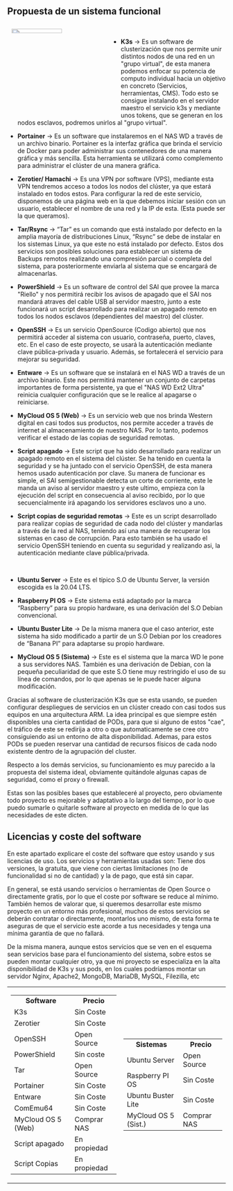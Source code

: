 ## Propuesta de un sistema funcional 

<img src="/diagramas/Diagrama lógico del sistema y sus relaciones/Esquema-por-capas-realista (Propuesta inicial).png" align="left" width=48% height=5% hspace=2% vspace=2% />
</br>

* **K3s** → Es un software de clusterización que nos permite unir distintos nodos de una red en un "grupo virtual", de esta manera podemos enfocar su potencia de computo individual hacia un objetivo en concreto (Servicios, herramientas, CMS). Todo esto se consigue instalando en el servidor maestro el servicio k3s y mediante unos tokens, que se generan en los nodos esclavos, podremos unirlos al "grupo virtual".

* **Portainer** → Es un software que instalaremos en el NAS WD a través de un archivo binario. Portainer es la interfaz gráfica que brinda el servicio de Docker para poder administrar sus contenedores de una manera gráfica y más sencilla. Esta herramienta se utilizará como complemento para administrar el clúster de una manera gráfica.

* **Zerotier/ Hamachi** → Es una VPN por software (VPS), mediante esta VPN tendremos acceso a todos los nodos del clúster, ya que estará instalado en todos estos. Para configurar la red de este servicio, disponemos de una página web en la que debemos iniciar sesión con un usuario, establecer el nombre de una red y la IP de esta. (Esta puede ser la que queramos).

* **Tar/Rsync** → “Tar” es un comando que está instalado por defecto en la amplia mayoría de distribuciones Linux, “Rsync” se debe de instalar en los sistemas Linux, ya que este no está instalado por defecto. Estos dos servicios son posibles soluciones para establecer un sistema de Backups remotos realizando una compresión parcial o completa del sistema, para posteriormente enviarla al sistema que se encargará de almacenarlas.

* **PowerShield** → Es un software de control del SAI que provee la marca "Riello" y nos permitirá recibir los avisos de apagado que el SAI nos mandará atraves del cable USB al servidor maestro, junto a este funcionará un script desarrollado para realizar un apagado remoto en todos los nodos esclavos (dependientes del maestro) del clúster.

* **OpenSSH** → Es un servicio OpenSource (Codigo abierto) que nos permitirá acceder al sistema con usuario, contraseña, puerto, claves, etc. En el caso de este proyecto, se usará la autenticación mediante clave pública-privada y usuario. Además, se fortalecerá el servicio para mejorar su seguridad.

* **Entware** → Es un software que se instalará en el NAS WD a través de un archivo binario. Este nos permitirá mantener un conjunto de carpetas importantes de forma persistente, ya que el "NAS WD Ext2 Ultra" reinicia cualquier configuración que se le realice al apagarse o reiniciarse.

* **MyCloud OS 5 (Web)** → Es un servicio web que nos brinda Western digital en casi todos sus productos, nos permite acceder a través de internet al almacenamiento de nuestro NAS. Por lo tanto, podemos verificar el estado de las copias de seguridad remotas.

* **Script apagado** → Este script que ha sido desarrollado para realizar un apagado remoto en el sistema del clúster. Se ha tenido en cuenta la seguridad y se ha juntado con el servicio OpenSSH, de esta manera hemos usado autenticación por clave. Su manera de funcionar es simple, el SAI semigestionable detecta un corte de corriente, este le manda un aviso al servidor maestro y este ultimo, empieza con la ejecución del script en consecuencia al aviso recibido, por lo que secuencialmente irá apagando los servidores esclavos uno a uno.

* **Script copias de seguridad remotas** → Este es un script desarrollado para realizar copias de seguridad de cada nodo del clúster y mandarlas a través de la red al NAS, teniendo así una manera de recuperar los sistemas en caso de corrupción. Para esto también se ha usado el servicio OpenSSH teniendo en cuenta su seguridad y realizando asi, la autenticación mediante clave pública/privada.

<br/>

* **Ubuntu Server** → Este es el típico S.O de Ubuntu Server, la versión escogida es la 20.04 LTS.

* **Raspberry PI OS** → Este sistema está adaptado por la marca “Raspberry” para su propio hardware, es una derivación del S.O Debian convencional.

* **Ubuntu Buster Lite** → De la misma manera que el caso anterior, este sistema ha sido modificado a partir de un S.O Debian por los creadores de “Banana PI” para adaptarse su propio hardware.

* **MyCloud OS 5 (Sistema)** → Este es el sistema que la marca WD le pone a sus servidores NAS. También es una derivación de Debian, con la pequeña peculiaridad de que este S.O tiene muy restringido el uso de su línea de comandos, por lo que apenas se le puede hacer alguna modificación.


Gracias al software de clusterización K3s que se esta usando, se pueden configurar despliegues de servicios en un clúster creado con casi todos sus equipos en una arquitectura ARM. La idea principal es que siempre estén disponibles una cierta cantidad de PODs, para que si alguno de estos "cae", el tráfico de este se redirija a otro o que automaticamente se cree otro consiguiendo asi un entorno de alta disponibilidad. Ademas, para estos PODs se pueden reservar una cantidad de recursos físicos de cada nodo existente dentro de la agrupación del cluster.

Respecto a los demás servicios, su funcionamiento es muy parecido a la propuesta del sistema ideal, obviamente quitándole algunas capas de seguridad, como el proxy o firewall.

Estas son las posibles bases que estableceré al proyecto, pero obviamente todo proyecto es mejorable y adaptativo a lo largo del tiempo, por lo que puedo sumarle o quitarle software al proyecto en medida de lo que las necesidades de este dicten.

## Licencias y coste del software
En este apartado explicare el coste del software que estoy usando y sus licencias de uso. Los servicios y herramientas usadas son:
Tiene dos versiones, la gratuita, que viene con ciertas limitaciones (no de funcionalidad si no de cantidad) y la de pago, que está sin capar.
  
En general, se está usando servicios o herramientas de Open Source o directamente gratis, por lo que el coste por software se reduce al mínimo. También hemos de valorar que, si queremos desarrollar este mismo proyecto en un entorno más profesional, muchos de estos servicios se deberán contratar o directamente, montarlos uno mismo, de esta forma te aseguras de que el servicio este acorde a tus necesidades y tenga una mínima garantía de que no fallará.

De la misma manera, aunque estos servicios que se ven en el esquema sean servicios base para el funcionamiento del sistema, sobre estos se pueden montar cualquier otro, ya que mi proyecto se especializa en la alta disponibilidad de K3s y sus pods, en los cuales podríamos montar un servidor Nginx, Apache2, MongoDB, MariaDB, MySQL, Filezilla, etc

<table border=0>
  <tr>
    <td>
      <table align="left">
        <tr> <td align="center"> <b> Software </b> </td> <td align="center"> <b> Precio </b> </td> </tr>
        <tr> <td> K3s </td> <td> Sin Coste </td> </tr>
        <tr> <td> Zerotier </td> <td> Sin Coste </td> </tr>
        <tr> <td> OpenSSH </td> <td> Open Source </td> </tr>
        <tr> <td> PowerShield </td> <td> Sin coste </td> </tr>
        <tr> <td> Tar </td> <td> Open Source </td> </tr>
        <tr> <td> Portainer </td> <td> Sin Coste </td> </tr>
        <tr> <td> Entware </td> <td> Sin Coste </td> </tr>
        <tr> <td> ComEmu64 </td> <td> Sin Coste </td> </tr>
        <tr> <td> MyCloud OS 5 (Web) </td> <td> Comprar NAS </td> </tr>
        <tr> <td> Script apagado </td> <td> En propiedad </td> </tr>
        <tr> <td> Script Copias </td> <td> En propiedad </td> </tr>
      </table>
    </td>
    <td>
      <table align="right">
        <tr> <td align="center"> <b> Sistemas </b> </td> <td align="center"> <b> Precio </b> </td> </tr>
        <tr> <td> Ubuntu Server </td> <td> Open Source </td> </tr>
        <tr> <td> Raspberry PI OS </td> <td> Sin Coste </td> </tr>
        <tr> <td> Ubuntu Buster Lite </td> <td> Sin Coste </td> </tr>
        <tr> <td> MyCloud OS 5 (Sist.) </td> <td> Comprar NAS </td> </tr>
      </table>
    </td>
  </tr>
</table>
  
